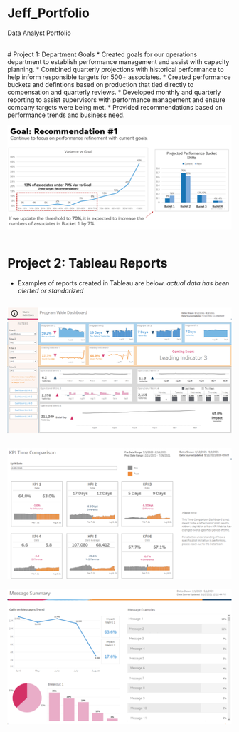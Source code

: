 # Jeff_Portfolio
Data Analyst Portfolio

<br/>
# Project 1: Department Goals
* Created goals for our operations department to establish performance management and assist with capacity planning.
* Combined quarterly projections with historical performance to help inform responsible targets for 500+ associates.
* Created performance buckets and defintions based on production that tied directly to compensation and quarterly reviews.
* Developed monthly and quarterly reporting to assist supervisors with performance management and ensure company targets were being met.
* Provided recommendations based on performance trends and business need.  

![](images/goal%20rec%202.png)
<br/>
<br/>
# Project 2: Tableau Reports
* Examples of reports created in Tableau are below. *actual data has been alerted or standarized*

![](images/Program%20Wide.png)
---------
![](images/Time%20comparison.png)
---------
![](images/Message%20Summary.png)
